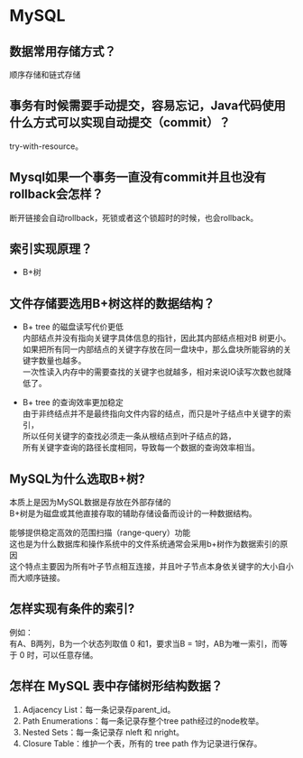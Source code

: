 # MySQL

## 数据常用存储方式？   

顺序存储和链式存储    

## 事务有时候需要手动提交，容易忘记，Java代码使用什么方式可以实现自动提交（commit）？  

try-with-resource。  

## Mysql如果一个事务一直没有commit并且也没有rollback会怎样？  

断开链接会自动rollback，死锁或者这个锁超时的时候，也会rollback。    

## 索引实现原理？ 

* B+树  


## 文件存储要选用B+树这样的数据结构？  

* B+  tree 的磁盘读写代价更低  
内部结点并没有指向关键字具体信息的指针，因此其内部结点相对B 树更小。  
如果把所有同一内部结点的关键字存放在同一盘块中，那么盘块所能容纳的关键字数量也越多。  
一次性读入内存中的需要查找的关键字也就越多，相对来说IO读写次数也就降低了。  

* B+ tree 的查询效率更加稳定  
由于非终结点并不是最终指向文件内容的结点，而只是叶子结点中关键字的索引，  
所以任何关键字的查找必须走一条从根结点到叶子结点的路，  
所有关键字查询的路径长度相同，导致每一个数据的查询效率相当。  

## MySQL为什么选取B+树?

本质上是因为MySQL数据是存放在外部存储的  
B+树是为磁盘或其他直接存取的辅助存储设备而设计的一种数据结构。  

能够提供稳定高效的范围扫描（range-query）功能  
这也是为什么数据库和操作系统中的文件系统通常会采用b+树作为数据索引的原因  
这个特点主要因为所有叶子节点相互连接，并且叶子节点本身依关键字的大小自小而大顺序链接。  

## 怎样实现有条件的索引?

例如：  
有A、B两列，B为一个状态列取值 0 和1，要求当B = 1时，AB为唯一索引，而等于 0 时，可以任意存储。  


## 怎样在 MySQL 表中存储树形结构数据？  

1. Adjacency List：每一条记录存parent_id。  
2. Path Enumerations：每一条记录存整个tree path经过的node枚举。  
3. Nested Sets：每一条记录存 nleft 和 nright。  
4. Closure Table：维护一个表，所有的 tree path 作为记录进行保存。  
